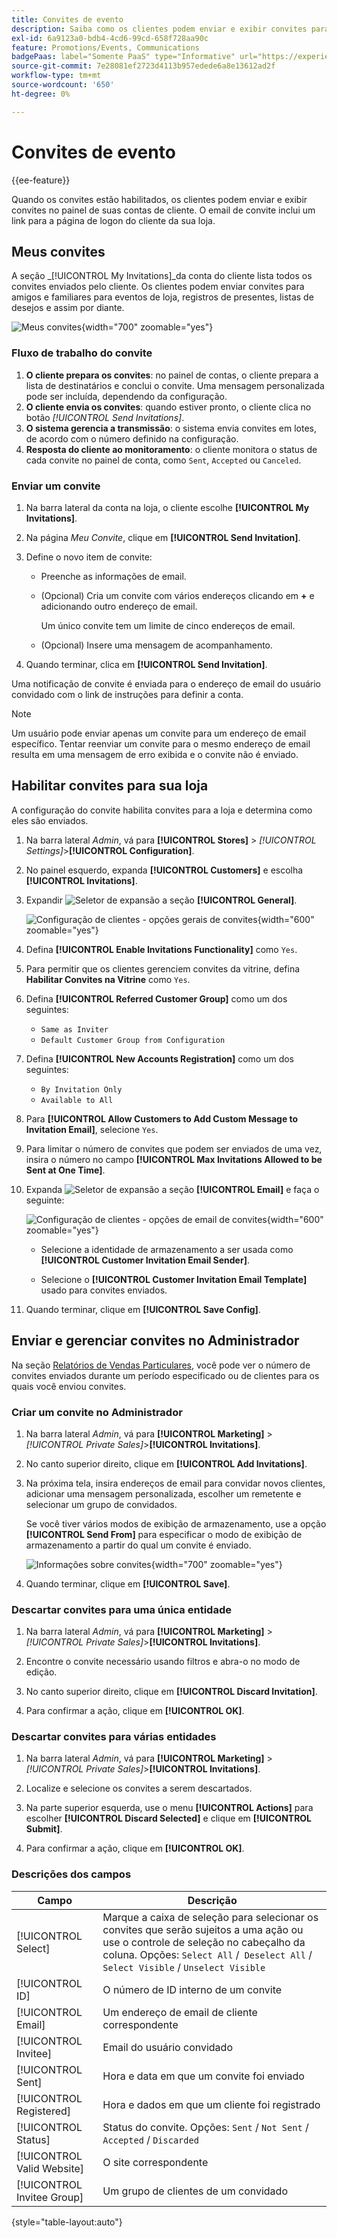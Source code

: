 ```yaml
---
title: Convites de evento
description: Saiba como os clientes podem enviar e exibir convites para eventos e vendas privadas no painel de suas contas de clientes.
exl-id: 6a9123a0-bdb4-4cd6-99cd-658f728aa90c
feature: Promotions/Events, Communications
badgePaas: label="Somente PaaS" type="Informative" url="https://experienceleague.adobe.com/en/docs/commerce/user-guides/product-solutions" tooltip="Aplica-se somente a projetos do Adobe Commerce na nuvem (infraestrutura do PaaS gerenciada pela Adobe) e a projetos locais."
source-git-commit: 7e28081ef2723d4113b957edede6a8e13612ad2f
workflow-type: tm+mt
source-wordcount: '650'
ht-degree: 0%

---
```


# Convites de evento

{{ee-feature}}

Quando os convites estão habilitados, os clientes podem enviar e exibir convites no painel de suas contas de cliente. O email de convite inclui um link para a página de logon do cliente da sua loja.

## Meus convites

A seção _[!UICONTROL My Invitations]_da conta do cliente lista todos os convites enviados pelo cliente. Os clientes podem enviar convites para amigos e familiares para eventos de loja, registros de presentes, listas de desejos e assim por diante.

![Meus convites](./assets/account-dashboard-my-invitations.png){width="700" zoomable="yes"}

### Fluxo de trabalho do convite

1. **O cliente prepara os convites**: no painel de contas, o cliente prepara a lista de destinatários e conclui o convite. Uma mensagem personalizada pode ser incluída, dependendo da configuração.
1. **O cliente envia os convites**: quando estiver pronto, o cliente clica no botão _[!UICONTROL Send Invitations]_.
1. **O sistema gerencia a transmissão**: o sistema envia convites em lotes, de acordo com o número definido na configuração.
1. **Resposta do cliente ao monitoramento**: o cliente monitora o status de cada convite no painel de conta, como `Sent`, `Accepted` ou `Canceled`.

### Enviar um convite

1. Na barra lateral da conta na loja, o cliente escolhe **[!UICONTROL My Invitations]**.

1. Na página _Meu Convite_, clique em **[!UICONTROL Send Invitation]**.

1. Define o novo item de convite:

   - Preenche as informações de email.

   - (Opcional) Cria um convite com vários endereços clicando em **+** e adicionando outro endereço de email.

     Um único convite tem um limite de cinco endereços de email.

   - (Opcional) Insere uma mensagem de acompanhamento.

1. Quando terminar, clica em **[!UICONTROL Send Invitation]**.

Uma notificação de convite é enviada para o endereço de email do usuário convidado com o link de instruções para definir a conta.

>[!NOTE]
>
>Um usuário pode enviar apenas um convite para um endereço de email específico. Tentar reenviar um convite para o mesmo endereço de email resulta em uma mensagem de erro exibida e o convite não é enviado.

## Habilitar convites para sua loja

A configuração do convite habilita convites para a loja e determina como eles são enviados.

1. Na barra lateral _Admin_, vá para **[!UICONTROL Stores]** > _[!UICONTROL Settings]_>**[!UICONTROL Configuration]**.

1. No painel esquerdo, expanda **[!UICONTROL Customers]** e escolha **[!UICONTROL Invitations]**.

1. Expandir ![Seletor de expansão](../assets/icon-display-expand.png) a seção **[!UICONTROL General]**.

   ![Configuração de clientes - opções gerais de convites](../configuration-reference/customers/assets/invitations-general.png){width="600" zoomable="yes"}

1. Defina **[!UICONTROL Enable Invitations Functionality]** como `Yes`.

1. Para permitir que os clientes gerenciem convites da vitrine, defina **Habilitar Convites na Vitrine** como `Yes`.

1. Defina **[!UICONTROL Referred Customer Group]** como um dos seguintes:

   - `Same as Inviter`
   - `Default Customer Group from Configuration`

1. Defina **[!UICONTROL New Accounts Registration]** como um dos seguintes:

   - `By Invitation Only`
   - `Available to All`

1. Para **[!UICONTROL Allow Customers to Add Custom Message to Invitation Email]**, selecione `Yes`.

1. Para limitar o número de convites que podem ser enviados de uma vez, insira o número no campo **[!UICONTROL Max Invitations Allowed to be Sent at One Time]**.

1. Expanda ![Seletor de expansão](../assets/icon-display-expand.png) a seção **[!UICONTROL Email]** e faça o seguinte:

   ![Configuração de clientes - opções de email de convites](../configuration-reference/customers/assets/invitations-email.png){width="600" zoomable="yes"}

   - Selecione a identidade de armazenamento a ser usada como **[!UICONTROL Customer Invitation Email Sender]**.

   - Selecione o **[!UICONTROL Customer Invitation Email Template]** usado para convites enviados.

1. Quando terminar, clique em **[!UICONTROL Save Config]**.

## Enviar e gerenciar convites no Administrador

Na seção [Relatórios de Vendas Particulares](../getting-started/private-sales-reports.md), você pode ver o número de convites enviados durante um período especificado ou de clientes para os quais você enviou convites.

### Criar um convite no Administrador

1. Na barra lateral _Admin_, vá para **[!UICONTROL Marketing]** > _[!UICONTROL Private Sales]_>**[!UICONTROL Invitations]**.

1. No canto superior direito, clique em **[!UICONTROL Add Invitations]**.

1. Na próxima tela, insira endereços de email para convidar novos clientes, adicionar uma mensagem personalizada, escolher um remetente e selecionar um grupo de convidados.

   Se você tiver vários modos de exibição de armazenamento, use a opção **[!UICONTROL Send From]** para especificar o modo de exibição de armazenamento a partir do qual um convite é enviado.

   ![Informações sobre convites](./assets/create-invitation-page.png){width="700" zoomable="yes"}

1. Quando terminar, clique em **[!UICONTROL Save]**.

### Descartar convites para uma única entidade

1. Na barra lateral _Admin_, vá para **[!UICONTROL Marketing]** > _[!UICONTROL Private Sales]_>**[!UICONTROL Invitations]**.

1. Encontre o convite necessário usando filtros e abra-o no modo de edição.

1. No canto superior direito, clique em **[!UICONTROL Discard Invitation]**.

1. Para confirmar a ação, clique em **[!UICONTROL OK]**.

### Descartar convites para várias entidades

1. Na barra lateral _Admin_, vá para **[!UICONTROL Marketing]** > _[!UICONTROL Private Sales]_>**[!UICONTROL Invitations]**.

1. Localize e selecione os convites a serem descartados.

1. Na parte superior esquerda, use o menu **[!UICONTROL Actions]** para escolher **[!UICONTROL Discard Selected]** e clique em **[!UICONTROL Submit]**.

1. Para confirmar a ação, clique em **[!UICONTROL OK]**.

### Descrições dos campos

| Campo | Descrição |
|--- |--- |
| [!UICONTROL Select] | Marque a caixa de seleção para selecionar os convites que serão sujeitos a uma ação ou use o controle de seleção no cabeçalho da coluna. Opções: `Select All` /` Deselect All` / `Select Visible` / `Unselect Visible` |
| [!UICONTROL ID] | O número de ID interno de um convite |
| [!UICONTROL Email] | Um endereço de email de cliente correspondente |
| [!UICONTROL Invitee] | Email do usuário convidado |
| [!UICONTROL Sent] | Hora e data em que um convite foi enviado |
| [!UICONTROL Registered] | Hora e dados em que um cliente foi registrado |
| [!UICONTROL Status] | Status do convite. Opções: `Sent` / `Not Sent` / `Accepted` / `Discarded` |
| [!UICONTROL Valid Website] | O site correspondente |
| [!UICONTROL Invitee Group] | Um grupo de clientes de um convidado |

{style="table-layout:auto"}
